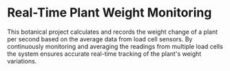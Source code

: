 # Real-Time Plant Weight Monitoring

This botanical project calculates and records the weight change of a plant per second based on the average data from load cell sensors. By continuously monitoring and averaging the readings from multiple load cells the system ensures accurate real-time tracking of the plant's weight variations.
